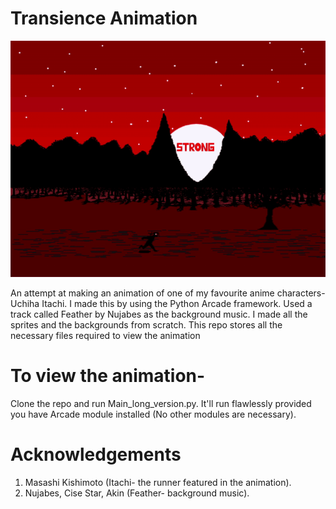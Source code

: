 # Transience Animation
![Preview](Demo/preview.gif)

An attempt at making an animation of one of my favourite anime characters- Uchiha Itachi.
I made this by using the Python Arcade framework.
Used a track called Feather by Nujabes as the background music. I made all the sprites and the backgrounds from scratch.
This repo stores all the necessary files required to view the animation
# To view the animation-
Clone the repo and run Main_long_version.py. It'll run flawlessly provided you have Arcade module installed (No other modules are necessary).
# Acknowledgements
  1. Masashi Kishimoto (Itachi- the runner featured in the animation).
  2. Nujabes, Cise Star, Akin (Feather- background music). 
